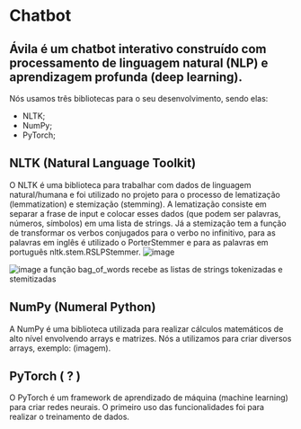 # Chatbot 

## Ávila é um chatbot interativo construído com processamento de linguagem natural (NLP) e aprendizagem profunda (deep learning).

Nós usamos três bibliotecas para o seu desenvolvimento, sendo elas:
- NLTK; 
- NumPy;
- PyTorch;

## NLTK (Natural Language Toolkit)
O NLTK é uma biblioteca para trabalhar com dados de linguagem natural/humana e foi utilizado no projeto para o processo de lematização (lemmatization) e stemização (stemming). A lematização consiste em separar a frase de input e colocar esses dados (que podem ser palavras, números, símbolos) em uma lista de strings. 
Já a stemização tem a função de transformar os verbos conjugados para o verbo no infinitivo, para as palavras em inglês é utilizado o PorterStemmer e para as palavras em português nltk.stem.RSLPStemmer.
![image](https://user-images.githubusercontent.com/101810029/216030661-5c1752be-d83c-47c5-bb0c-7fd8d2293749.png)

![image](https://user-images.githubusercontent.com/101810029/216031230-236c9607-0a86-4537-a721-3220ead67787.png)
a função bag_of_words recebe as listas de strings tokenizadas e stemitizadas 

## NumPy (Numeral Python)
A NumPy é uma biblioteca utilizada para realizar cálculos matemáticos de alto nível envolvendo arrays e matrizes.
Nós a utilizamos para criar diversos arrays, exemplo: (imagem).

## PyTorch ( ? )
O PyTorch é um framework de aprendizado de máquina (machine learning) para criar redes neurais. O primeiro uso das funcionalidades foi para realizar o treinamento de dados.
